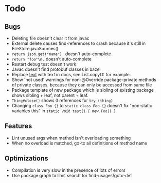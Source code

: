 # Todo

## Bugs 
- Deleting file doesn't clear it from javac
- External delete causes find-references to crash because it's still in FileStore.javaSources()
- `return json.get("name").` doesn't auto-complete
- `return "foo"\n.` doesn't auto-complete
- Restart debug test doesn't work
- Javac doesn't find protobuf classes in bazel
- Replace <a href=...>text</a> with text in docs, see List.copyOf for example.
- Show 'not used' warnings for non-@Override package-private methods of private classes, because they can only be accessed from same file
- Package template of new package which is sibling of existing package shows sibling + leaf, not parent + leaf.
- `Thing#close()` shows 0 references for `try (thing)`
- Changing `class Foo {}` to `static class Foo {}` doesn't fix "non-static variables this" in `static void test() { new Foo() }`

## Features
- Lint unused args when method isn't overloading something
- When no overload is matched, go-to all definitions of method name

## Optimizations
- Compilation is very slow in the presence of lots of errors
- Use package graph to limit search for find-usages/goto-def